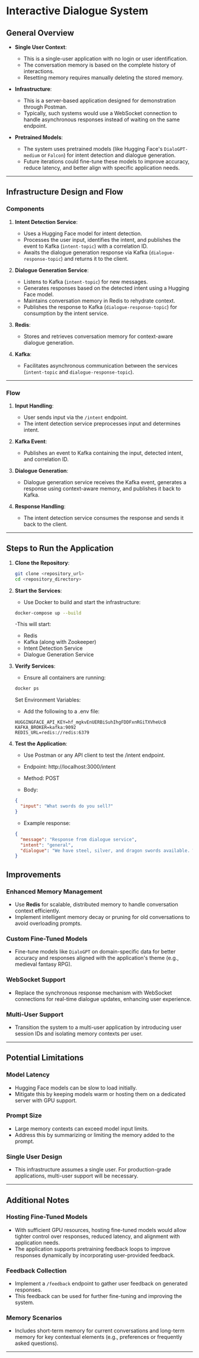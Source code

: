 # **Interactive Dialogue System**

## **General Overview**

- **Single User Context**:

  - This is a single-user application with no login or user identification.
  - The conversation memory is based on the complete history of interactions.
  - Resetting memory requires manually deleting the stored memory.

- **Infrastructure**:

  - This is a server-based application designed for demonstration through Postman.
  - Typically, such systems would use a WebSocket connection to handle asynchronous responses instead of waiting on the same endpoint.

- **Pretrained Models**:
  - The system uses pretrained models (like Hugging Face's `DialoGPT-medium` or `Falcon`) for intent detection and dialogue generation.
  - Future iterations could fine-tune these models to improve accuracy, reduce latency, and better align with specific application needs.

---

## **Infrastructure Design and Flow**

### **Components**

1. **Intent Detection Service**:

   - Uses a Hugging Face model for intent detection.
   - Processes the user input, identifies the intent, and publishes the event to Kafka (`intent-topic`) with a correlation ID.
   - Awaits the dialogue generation response via Kafka (`dialogue-response-topic`) and returns it to the client.

2. **Dialogue Generation Service**:

   - Listens to Kafka (`intent-topic`) for new messages.
   - Generates responses based on the detected intent using a Hugging Face model.
   - Maintains conversation memory in Redis to rehydrate context.
   - Publishes the response to Kafka (`dialogue-response-topic`) for consumption by the intent service.

3. **Redis**:

   - Stores and retrieves conversation memory for context-aware dialogue generation.

4. **Kafka**:
   - Facilitates asynchronous communication between the services (`intent-topic` and `dialogue-response-topic`).

---

### **Flow**

1. **Input Handling**:

   - User sends input via the `/intent` endpoint.
   - The intent detection service preprocesses input and determines intent.

2. **Kafka Event**:

   - Publishes an event to Kafka containing the input, detected intent, and correlation ID.

3. **Dialogue Generation**:

   - Dialogue generation service receives the Kafka event, generates a response using context-aware memory, and publishes it back to Kafka.

4. **Response Handling**:
   - The intent detection service consumes the response and sends it back to the client.

---

## **Steps to Run the Application**

1. **Clone the Repository**:
   ```bash
   git clone <repository_url>
   cd <repository_directory>
   ```
2. **Start the Services**:

   - Use Docker to build and start the infrastructure:

   ```bash
   docker-compose up --build
   ```

   -This will start:

   - Redis
   - Kafka (along with Zookeeper)
   - Intent Detection Service
   - Dialogue Generation Service

3. **Verify Services**:

   - Ensure all containers are running:

   ```bash
   docker ps
   ```

   Set Environment Variables:

   - Add the following to a .env file:

   ```env
   HUGGINGFACE_API_KEY=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
   KAFKA_BROKER=kafka:9092
   REDIS_URL=redis://redis:6379
   ```

4. **Test the Application**:

   - Use Postman or any API client to test the /intent endpoint.

   - Endpoint: http://localhost:3000/intent
   - Method: POST
   - Body:

   ```json
   {
     "input": "What swords do you sell?"
   }
   ```

   - Example response:

   ```json
   {
     "message": "Response from dialogue service",
     "intent": "general",
     "dialogue": "We have steel, silver, and dragon swords available. Which one would you like to know more about?"
   }
   ```

## **Improvements**

### **Enhanced Memory Management**

- Use **Redis** for scalable, distributed memory to handle conversation context efficiently.
- Implement intelligent memory decay or pruning for old conversations to avoid overloading prompts.

### **Custom Fine-Tuned Models**

- Fine-tune models like `DialoGPT` on domain-specific data for better accuracy and responses aligned with the application's theme (e.g., medieval fantasy RPG).

### **WebSocket Support**

- Replace the synchronous response mechanism with WebSocket connections for real-time dialogue updates, enhancing user experience.

### **Multi-User Support**

- Transition the system to a multi-user application by introducing user session IDs and isolating memory contexts per user.

---

## **Potential Limitations**

### **Model Latency**

- Hugging Face models can be slow to load initially.
- Mitigate this by keeping models warm or hosting them on a dedicated server with GPU support.

### **Prompt Size**

- Large memory contexts can exceed model input limits.
- Address this by summarizing or limiting the memory added to the prompt.

### **Single User Design**

- This infrastructure assumes a single user. For production-grade applications, multi-user support will be necessary.

---

## **Additional Notes**

### **Hosting Fine-Tuned Models**

- With sufficient GPU resources, hosting fine-tuned models would allow tighter control over responses, reduced latency, and alignment with application needs.
- The application supports pretraining feedback loops to improve responses dynamically by incorporating user-provided feedback.

### **Feedback Collection**

- Implement a `/feedback` endpoint to gather user feedback on generated responses.
- This feedback can be used for further fine-tuning and improving the system.

### **Memory Scenarios**

- Includes short-term memory for current conversations and long-term memory for key contextual elements (e.g., preferences or frequently asked questions).

---
